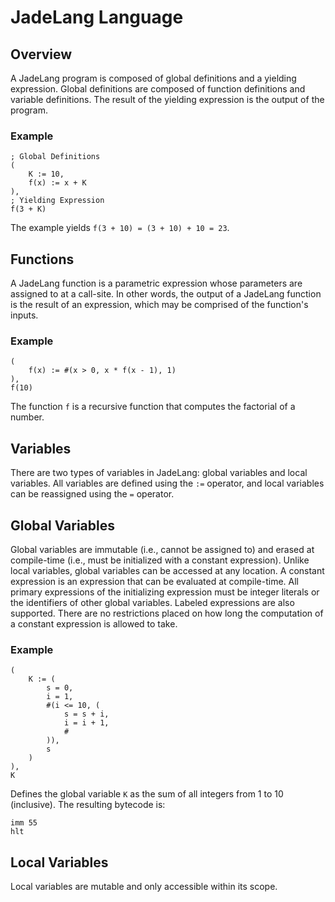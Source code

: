 # JadeLang Language

## Overview
A JadeLang program is composed of global definitions and a yielding expression. Global definitions are composed of
function definitions and variable definitions. The result of the yielding expression is the output of the program.

### Example
```
; Global Definitions
(
	K := 10,
	f(x) := x + K
),
; Yielding Expression
f(3 + K)
```

The example yields `f(3 + 10) = (3 + 10) + 10 = 23`.

## Functions
A JadeLang function is a parametric expression whose parameters are assigned to at a call-site. In other words, the
output of a JadeLang function is the result of an expression, which may be comprised of the function's inputs.

### Example
```
(
	f(x) := #(x > 0, x * f(x - 1), 1)
),
f(10)
```

The function `f` is a recursive function that computes the factorial of a number.

## Variables
There are two types of variables in JadeLang: global variables and local variables. All variables are defined using the
`:=` operator, and local variables can be reassigned using the `=` operator.

## Global Variables
Global variables are immutable (i.e., cannot be assigned to) and erased at compile-time (i.e., must be initialized with
a constant expression). Unlike local variables, global variables can be accessed at any location. A constant expression
is an expression that can be evaluated at compile-time. All primary expressions of the initializing expression must be
integer literals or the identifiers of other global variables. Labeled expressions are also supported. There are no
restrictions placed on how long the computation of a constant expression is allowed to take.

### Example
```
(
	K := (
		s = 0,
		i = 1,
		#(i <= 10, (
			s = s + i,
			i = i + 1,
			#
		)),
		s
	)
),
K
```

Defines the global variable `K` as the sum of all integers from 1 to 10 (inclusive). The resulting bytecode is:
```
imm 55
hlt
```

## Local Variables
Local variables are mutable and only accessible within its scope.

